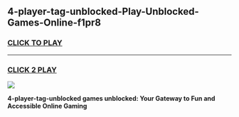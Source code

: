 
## 4-player-tag-unblocked-Play-Unblocked-Games-Online-f1pr8
<h3>
<a href="https://premium76.site?title=4-player-tag-unblocked&ref=25A">CLICK TO PLAY</a></h3>
<hr>

<h3>
<a href="https://premium76.site?title=4-player-tag-unblocked&ref=25A">CLICK 2 PLAY</a>
  
</h3>

<a href="https://premium76.site?title=4-player-tag-unblocked&ref=25A"><img src="https://clearcache.store/games.png"></a>


**4-player-tag-unblocked games unblocked: Your Gateway to Fun and Accessible Online Gaming**
